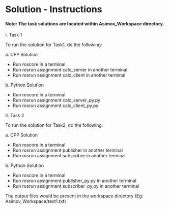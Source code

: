 # Solution - Instructions
#### Note: The task solutions are located within Asimov_Workspace directory.

I. Task 1

To run the solution for Task1, do the following:

  a. CPP Solution
  
  - Run roscore in a terminal
  - Run rosrun assignment calc_server in another terminal
  - Run rosrun assignment calc_client in another terminal
  
  b. Python Solution
 
  - Run roscore in a terminal 
  - Run rosrun assignment calc_server_py.py
  - Run rosrun assignment calc_client_py.py
  
II. Task 2

To run the solution for Task2, do the following:

  a. CPP Solution
  
  - Run roscore in a terminal
  - Run rosrun assignment publisher in another terminal
  - Run rosrun assignment subscriber in another terminal
  
  b. Python Solution
  
  - Run roscore in a terminal
  - Run rosrun assignment publisher_py.py in another terminal
  - Run rosrun assignment subscriber_py.py in another terminal
  
  The output files would be present in the workspace directory (Eg: Asimov_Workspace/text1.txt)
  
